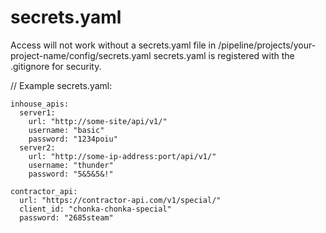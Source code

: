 # secrets.yaml
Access will not work without a secrets.yaml file in /pipeline/projects/your-project-name/config/secrets.yaml
secrets.yaml is registered with the .gitignore for security.

// Example secrets.yaml:
```
inhouse_apis:
  server1:
    url: "http://some-site/api/v1/"
    username: "basic"
    password: "1234poiu"
  server2:
    url: "http://some-ip-address:port/api/v1/"
    username: "thunder"
    password: "5&5&5&!"
    
contractor_api:
  url: "https://contractor-api.com/v1/special/"
  client_id: "chonka-chonka-special"
  password: "2685steam"
```